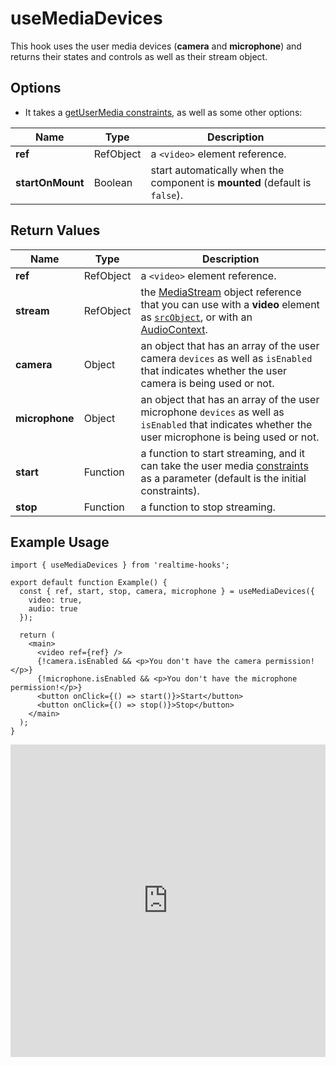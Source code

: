 # useMediaDevices

This hook uses the user media devices (**camera** and **microphone**) and returns their states and controls as well as their stream object.

## Options

- It takes a [getUserMedia constraints](https://developer.mozilla.org/en-US/docs/Web/API/MediaDevices/getUserMedia#constraints), as well as some other options:

| Name             | Type      | Description                                                                 |
| ---------------- | --------- | --------------------------------------------------------------------------- |
| **ref**          | RefObject | a `<video>` element reference.                                              |
| **startOnMount** | Boolean   | start automatically when the component is **mounted** (default is `false`). |

## Return Values

| Name           | Type      | Description                                                                                                                                                                                                                                                                                                                         |
| -------------- | --------- | ----------------------------------------------------------------------------------------------------------------------------------------------------------------------------------------------------------------------------------------------------------------------------------------------------------------------------------- |
| **ref**        | RefObject | a `<video>` element reference.                                                                                                                                                                                                                                                                                                      |
| **stream**     | RefObject | the [MediaStream](https://developer.mozilla.org/en-US/docs/Web/API/MediaStream) object reference that you can use with a **video** element as [`srcObject`](https://developer.mozilla.org/en-US/docs/Web/API/HTMLMediaElement/srcObject), or with an [AudioContext](https://developer.mozilla.org/en-US/docs/Web/API/AudioContext). |
| **camera**     | Object    | an object that has an array of the user camera `devices` as well as `isEnabled` that indicates whether the user camera is being used or not.                                                                                                                                                                                        |
| **microphone** | Object    | an object that has an array of the user microphone `devices` as well as `isEnabled` that indicates whether the user microphone is being used or not.                                                                                                                                                                                |
| **start**      | Function  | a function to start streaming, and it can take the user media [constraints](https://developer.mozilla.org/en-US/docs/Web/API/MediaDevices/getUserMedia#constraints) as a parameter (default is the initial constraints).                                                                                                            |
| **stop**       | Function  | a function to stop streaming.                                                                                                                                                                                                                                                                                                       |

## Example Usage

```tsx
import { useMediaDevices } from 'realtime-hooks';

export default function Example() {
  const { ref, start, stop, camera, microphone } = useMediaDevices({
    video: true,
    audio: true
  });

  return (
    <main>
      <video ref={ref} />
      {!camera.isEnabled && <p>You don't have the camera permission!</p>}
      {!microphone.isEnabled && <p>You don't have the microphone permission!</p>}
      <button onClick={() => start()}>Start</button>
      <button onClick={() => stop()}>Stop</button>
    </main>
  );
}
```

<iframe src="https://codesandbox.io/embed/usemediadevices-sytrrl?fontsize=14&hidenavigation=1&module=%2Fsrc%2FComponent.tsx&theme=dark" style="width:100%; height:500px; border:0; overflow:hidden;" title="useMediaDevices" allow="accelerometer; ambient-light-sensor; camera; encrypted-media; geolocation; gyroscope; hid; microphone; midi; payment; usb; vr; xr-spatial-tracking" sandbox="allow-forms allow-modals allow-popups allow-presentation allow-same-origin allow-scripts"></iframe>
